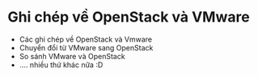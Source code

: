 # Ghi chép về OpenStack và VMware
- Các ghi chép về OpenStack và Vmware
 - Chuyển đổi từ VMware sang OpenStack
 - So sánh VMware và OpenStack
 - .... nhiều thứ khác nữa :D
